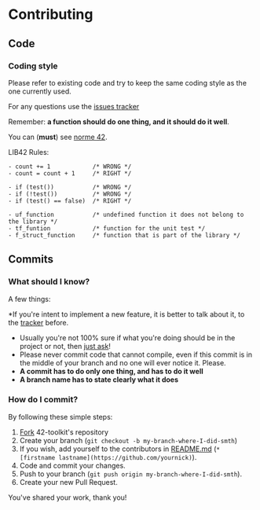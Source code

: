 Contributing
======

## Code

### Coding style

Please refer to existing code and try to keep the same coding style as the one currently used.

For any questions use the [issues tracker](https://github.com/QuentinPerez/42-toolkit/issues)

Remember: **a function should do one thing, and it should do it well**.

You can (**must**) see [norme 42](https://docs.google.com/file/d/0Byas2-wgCXhnMTR0ak5XeTNEalE/edit?usp=sharing).

LIB42 Rules:

	- count += 1			/* WRONG */
	- count = count + 1		/* RIGHT */

	- if (test())			/* WRONG */
	- if (!test())			/* WRONG */
	- if (test() == false)	/* RIGHT */

	- uf_function			/* undefined function it does not belong to the library */
	- tf_funtion			/* function for the unit test */
	- f_struct_function		/* function that is part of the library */

## Commits

### What should I know?

A few things:

*If you're intent to implement a new feature, it is better to talk about it, to the [tracker](https://github.com/QuentinPerez/42-toolkit/issues) before.
* Usually you're not 100% sure if what you're doing should be in the project or not, then [just ask](https://github.com/QuentinPerez/42-toolkit/issues)!
* Please never commit code that cannot compile, even if this commit is in the middle of your branch and no one will ever notice it. Please.
* **A commit has to do only one thing, and has to do it well**
* **A branch name has to state clearly what it does**

### How do I commit?

By following these simple steps:

1. [Fork](https://github.com/QuentinPerez/42-toolkit/fork) 42-toolkit's repository
2. Create your branch (`git checkout -b my-branch-where-I-did-smth`)
3. If you wish, add yourself to the contributors in [README.md](https://github.com/QuentinPerez/42-toolkit#contributors) (`* [firstname lastname](https://github.com/yournick)`).
4. Code and commit your changes.
5. Push to your branch (`git push origin my-branch-where-I-did-smth`).
6. Create your new Pull Request.

You've shared your work, thank you!
